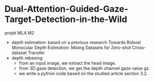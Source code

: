 # Dual-Attention-Guided-Gaze-Target-Detection-in-the-Wild
projet MLA M2
- depth estimation: based on a previous research Towards Robust Monocular Depth Estimation: Mixing Datasets for Zero-shot Cross-dataset Transfer
- depth rebasing: 
  - from an input image, we extract the head image.
  - from 3D gaze detection, we get the depth channel gaze value gz.
  - we write a python code based on the studied article section 3.2.
